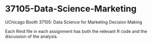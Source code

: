 # 37105-Data-Science-Marketing
UChicago Booth 37105: Data Science for Marketing Decision Making

Each Rmd file in each assignment has both the relevant R code and the discussion of the analysis.
